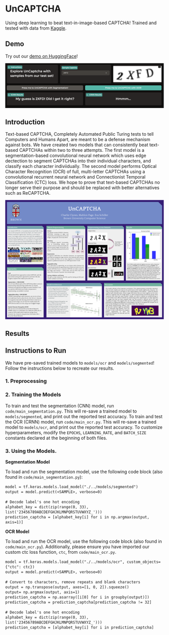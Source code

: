 # UnCAPTCHA
Using deep learning to beat text-in-image-based CAPTCHA! Trained and tested with data from [Kaggle](https://www.kaggle.com/datasets/fanbyprinciple/captcha-images).

## Demo

Try out our [demo on HuggingFace](https://huggingface.co/spaces/eschill04/UnCaptcha)! 

![Image of UnCaptcha Demo](./images/demo.png)

## Introduction
Text-based CAPTCHA, Completely Automated Public Turing tests to tell Computers and Humans Apart, are meant to be a defense mechanism against bots. We have created two models that can consistently beat text-based CAPTCHAs within two to three attempts. The first model is a segmentation-based convolutional neural network which uses edge dectection to segment CAPTCHAs into their individual characters, and classify each character indiviidually. The second model performs Optical Character Recognition (OCR) of full, multi-letter CAPTCHAs using a convolutional recurrent neural network and Connectionist Temporal Classification (CTC) loss. We hope to prove that text-based CAPTCHAs no longer serve their purpose and should be replaced with better alternatives such as ReCAPTCHA. 

![Image of UnCaptcha Poster](./images/poster.png)

## Results

## Instructions to Run

We have pre-saved trained models to `models/ocr` and `models/segmented`! Follow the instructions below to recreate our results.

### 1. Preprocessing

### 2. Training the Models

To train and test the segmentation (CNN) model, run `code/main_segmentation.py`. This will re-save a trained model to `models/segmented`, and print out the reported test accuracy. To train and test the OCR (CRNN) model, run `code/main_ocr.py`. This will re-save a trained model to `models/ocr`, and print out the reported test accuracy. To customize hyperparameters, modify the `EPOCHS`, `LEARNING_RATE`, and `BATCH_SIZE` constants declared at the beginning of both files. 

### 3. Using the Models. 

**Segmentation Model**

To load and run the segmentation model, use the following code block (also found in `code/main_segmentation.py`):

```
model = tf.keras.models.load_model("./../models/segmented")
output = model.predict(<SAMPLE>, verbose=0)

# Decode label's one hot encoding
alphabet_key = dict(zip(range(0, 33), list('23456789ABCDEFGHJKLMNPQRSTUVWXYZ_')))
prediction_captcha = [alphabet_key[i] for i in np.argmax(output, axis=1)]
```

**OCR Model**

To load and run the OCR model, use the following code block (also found in `code/main_ocr.py`). Additionally, please ensure you have imported our custom ctc loss function, `ctc`, from `code/main_ocr.py`.

```
model = tf.keras.models.load_model("./../models/ocr", custom_objects={"ctc": ctc})
output = model.predict(<SAMPLE>, verbose=0)

# Convert to characters, remove repeats and blank characters
output = np.transpose(output, axes=[1, 0, 2]).squeeze()
output= np.argmax(output, axis=1)
prediction_captcha = np.asarray([i[0] for i in groupby(output)])
prediction_captcha = prediction_captcha[prediction_captcha != 32]

# Decode label's one hot encoding
alphabet_key = dict(zip(range(0, 33), list('23456789ABCDEFGHJKLMNPQRSTUVWXYZ_')))
prediction_captcha = [alphabet_key[i] for i in prediction_captcha]
```

